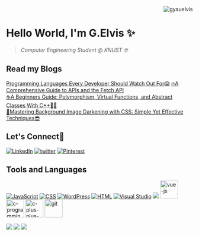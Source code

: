 <p align="right"><img src="https://komarev.com/ghpvc/?username=gyauelvis&label=Profile%20views&color=e91e63&style=flat" alt="gyauelvis"/> </p>
<h1>Hello World, I'm G.Elvis ✨</h1>

> *Computer Engineering Student @ KNUST :nerd_face:*
<h2></h2>

<h2>Read my Blogs</h2>
<a href="https://dev.to/gyauelvis/programming-languages-every-developer-should-watch-out-for-1ak4">Programming Languages Every Developer Should Watch Out For😱</a>
<a href="https://dev.to/gyauelvis/a-beginners-guide-to-apis-4ce4">🔥A Comprehensive Guide to APIs and the Fetch API</a><br>
<a href="https://dev.to/gyauelvis/a-beginners-guide-polymorphism-virtual-functions-and-abstract-classes-1m6">☕A Beginners Guide: Polymorphism, Virtual Functions, and Abstract Classes With C++👨‍💻</a><br>
<a href="https://dev.to/gyauelvis/mastering-background-image-darkening-with-css-simple-yet-effective-techniques-1cmn">
  📍Mastering Background Image Darkening with CSS: Simple Yet Effective Techniques😎
</a>


<h2>Let's Connect👋</h2>
<a href="https://www.linkedin.com/in/gyauboahenelvis/"><img src="https://img.icons8.com/color/48/null/linkedin-circled--v1.png" title='LinkedIn'/></a>
<a href="https://twitter.com/LordGyau"><img src="https://img.icons8.com/color/48/null/twitter--v1.png" title='twitter'/></a>
<a href="https://www.pinterest.com/gyauelvis/"><img src="https://img.icons8.com/color/48/null/pinterest--v1.png" title='Pinterest'/></a>
<h2>Tools and Languages</h2>
<a href='#'><img src="https://img.icons8.com/ios/50/null/javascript--v1.png" title='JavaScript'/></a>
<a href='#'><img src="https://img.icons8.com/color/48/null/css3.png" title='CSS'/></a>
<a href='#'><img src="https://img.icons8.com/color/48/null/wordpress.png" title='WordPress'/></a>
<a href='#'><img src="https://img.icons8.com/color/48/null/html-5--v1.png" title='HTML'/></a>
<a href="#><img src="https://img.icons8.com/color/48/null/arduino.png" title='Arduino'/></a>
<a href="#"><img src="https://img.icons8.com/color/48/null/visual-studio-code-2019.png" title='Visual Studio'/></a>
<a href="#"><img src="https://img.icons8.com/color/48/null/tailwindcss.png" tilte="Tailwindcss"/></a>
<a href="#"><img width="48" height="48" src="https://img.icons8.com/color/48/vue-js.png" title="Vue Js" alt="vue-js"/></a>
<a href="#"><img title = "c-programming" width="48" height="48" src="https://img.icons8.com/color/48/c-programming.png" alt="c-programming"/></a>                <a href="#"><img title="C++" width="48" height="48" src="https://img.icons8.com/color/48/c-plus-plus-logo.png" alt="c-plus-plus-logo"/></a>                       <a href="#"><img title="Git" width="48" height="48" src="https://img.icons8.com/color/48/git.png" alt="git"/></a>                                                             
<p></p>

![](https://github-profile-summary-cards.vercel.app/api/cards/profile-details?username=gyauelvis&theme=github_dark)
![](https://github-profile-summary-cards.vercel.app/api/cards/repos-per-language?username=gyauelvis&theme=github_dark)
![](https://github-profile-summary-cards.vercel.app/api/cards/most-commit-language?username=gyauelvis&theme=github_dark)

<!-- [![Gyau Boahen Elvis' Stats](https://github-readme-stats.vercel.app/api?username=gyauelvis&show_icons=true&theme=github_dark)](https://github.com/qbentil) -->



<!---
gyauelvis/gyauelvis is a ✨ special ✨ repository because its `README.md` (this file) appears on your GitHub profile.
You can click the Preview link to take a look at your changes.
--->
